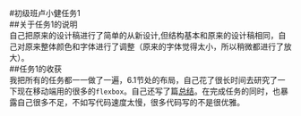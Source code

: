 #初级班卢小健任务1  
##关于任务1的说明  
自己把原来的设计稿进行了简单的从新设计,但结构基本和原来的设计稿相同，自己对原来整体颜色和字体进行了调整（原来的字体觉得太小，所以稍微都进行了放大）。  
##任务1的收获  
我把所有的任务都一一做了一遍，6.1节处的布局，自己花了很长时间去研究了一下现在移动端用的很多的`flexbox`。自己还写了篇[总结](http://luxiaojian.me/2015/03/22/flexboxgeng-jia-you-ya-de-webbu-ju/)。在完成任务的同时，也暴露自己很多不足，不如写代码速度太慢，很多代码写的不是很优雅。
